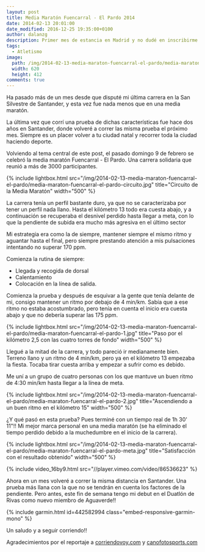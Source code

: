 ```yaml
---
layout: post
title: Media Maratón Fuencarral - El Pardo 2014
date: 2014-02-13 20:01:00
date_modified: 2016-12-25 19:35:00+0100
author: dalanzg
description: Primer mes de estancia en Madrid y no dudé en inscribirme a una media maratón. La verdad que para empezar no fue nada fácil.
tags:
  - Atletismo
image:
  path: /img/2014-02-13-media-maraton-fuencarral-el-pardo/media-maraton-fuencarral-el-pardo-1.jpg
  width: 620
  height: 412
comments: true
---
```


Ha pasado más de un mes desde que disputé mi última carrera en la San Silvestre de Santander, y esta vez fue nada menos que en una media maratón.

La última vez que corrí una prueba de dichas características fue hace dos años en Santander, donde volveré a correr las misma prueba el próximo mes. Siempre es un placer volver a tu ciudad natal y recorrer toda la ciudad haciendo deporte.

Volviendo al tema central de este post, el pasado domingo 9 de febrero se celebró la media maratón Fuencarral - El Pardo. Una carrera solidaria que reunió a más de 3000 participantes.

{% include lightbox.html src="/img/2014-02-13-media-maraton-fuencarral-el-pardo/media-maraton-fuencarral-el-pardo-circuito.jpg" title="Circuito de la Media Maratón" width="500" %}

La carrera tenía un perfil bastante duro, ya que no se caracterizaba por tener un perfil nada llano. Hasta el kilómetro 13 todo era cuesta abajo, y a continuación se recuperaba el desnivel perdido hasta llegar a meta, con lo que la pendiente de subida era mucho más agresiva en el último sector

Mi estrategia era como la de siempre, mantener siempre el mismo ritmo y aguantar hasta el final, pero siempre prestando atención a mis pulsaciones intentando no superar 170 ppm.

Comienza la rutina de siempre: 
  - Llegada y recogida de dorsal
  - Calentamiento
  - Colocación en la línea de salida.

Comienza la prueba y después de esquivar a la gente que tenía delante de mi, consigo mantener un ritmo por debajo de 4 min/km. Sabía que a ese ritmo no estaba acostumbrado, pero tenía en cuenta el inicio era cuesta abajo y que no debería superar las 175 ppm.

{% include lightbox.html src="/img/2014-02-13-media-maraton-fuencarral-el-pardo/media-maraton-fuencarral-el-pardo-1.jpg" title="Paso por el kilómetro 2,5 con las cuatro torres de fondo" width="500" %}

Llegué a la mitad de la carrera, y todo pareció ir medianamente bien. Terreno llano y un ritmo de 4 min/km, pero ya en el kilómetro 13 empezaba la fiesta. Tocaba tirar cuesta arriba y empezar a sufrir como es debido.

Me uní a un grupo de cuatro personas con los que mantuve un buen ritmo de 4:30 min/km hasta llegar a la línea de meta.

{% include lightbox.html src="/img/2014-02-13-media-maraton-fuencarral-el-pardo/media-maraton-fuencarral-el-pardo-2.jpg" title="Ascendiendo a un buen ritmo en el kilómetro 15" width="500" %}

¿Y qué pasó en esta prueba? Pues terminé con un tiempo real de 1h 30' 11"!! Mi mejor marca personal en una media maratón (se ha eliminado el tiempo perdido debido a la muchedumbre en el inicio de la carrera).

{% include lightbox.html src="/img/2014-02-13-media-maraton-fuencarral-el-pardo/media-maraton-fuencarral-el-pardo-meta.jpg" title="Satisfacción con el resultado obtenido" width="500" %}

{% include video_16by9.html src="//player.vimeo.com/video/86536623" %}

Ahora en un mes volveré a correr la misma distancia en Santander. Una prueba más llana con la que no se tendrán en cuenta los factores de la pendiente. Pero antes, este fin de semana tengo mi debut en el Duatlón de Rivas como nuevo miembro de Aguaverde!!

{% include garmin.html id=442582994 class="embed-responsive-garmin-mono" %}

Un saludo y a seguir corriendo!!

Agradecimientos por el reportaje a [corriendovoy.com](http://corriendovoy.com/) y [canofotosports.com](http://www.canofotosports.com/)
